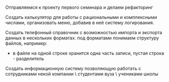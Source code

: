 Отправляемся к проекту первого семинара и делаем рефакторинг

Создать калькулятор для работы с рациональными и комплексными числами, организовать меню, добавив в неё систему логирования.

Создать телефонный справочник с возможностью импорта и экспорта данных в нескольких форматах.
под форматами понимаем структуру файлов, например:
- в файле на одной строке хранится одна часть записи, пустая строка - разделитель

Создать информационную систему позволяющую работать с сотрудниками некой компании \ студентами вуза \ учениками школы